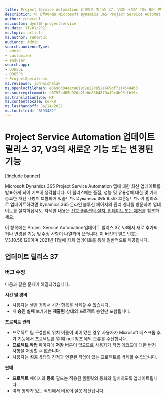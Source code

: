 ```yaml
---
title: Project Service Automation 업데이트 릴리스 37, V3의 새로운 기능 또는 변경된 기능
description: 이 항목에서는 Microsoft Dynamics 365 Project Service Automation 업데이트 릴리스 37, V3에서 사용 가능한 기능 및 수정 사항을 나열합니다.
author: ruhercul
ms.custom: dyn365-projectservice
ms.date: 11/01/2021
ms.topic: article
ms.author: ruhercul
audience: Admin
search.audienceType:
- admin
- customizer
- enduser
search.app:
- D365CE
- D365PS
- ProjectOperations
ms.reviewer: johnmichalak
ms.openlocfilehash: e8696d84aaca019c2e12d852e669df71146484b3
ms.sourcegitcommit: c0792bd65d92db25e0e8864879a19c4b93efb10c
ms.translationtype: HT
ms.contentlocale: ko-KR
ms.lasthandoff: 04/14/2022
ms.locfileid: "8593482"
---
```

# <a name="whats-new-or-changed-in-project-service-automation-update-release-37-v3"></a>Project Service Automation 업데이트 릴리스 37, V3의 새로운 기능 또는 변경된 기능

[!include [banner](../includes/psa-now-project-operations.md)]

Microsoft Dynamics 365 Project Service Automation 앱에 대한 최신 업데이트를 발표하게 되어 기쁘게 생각합니다. 이 릴리스에는 품질, 성능 및 유용성에 대한 몇 가지 중요한 개선 사항이 포함되어 있습니다. Dynamics 365 9.x와 호환됩니다. 이 릴리스로 업데이트하려면 Dynamics 365 온라인 솔루션 페이지의 관리 센터를 방문하여 업데이트를 설치하십시오. 자세한 내용은 [선호 솔루션의 설치, 업데이트 또는 제거](/power-platform/admin/install-remove-preferred-solution)를 참조하세요.

이 항목에는 Project Service Automation 업데이트 릴리스 37, V3에서 새로 추가되거나 변경된 기능 및 수정 사항이 나열되어 있습니다. 이 버전의 빌드 번호는 V3.10.58.120이며 2021년 11월에 자체 업데이트를 통해 일반적으로 제공됩니다.

## <a name="update-release-37"></a>업데이트 릴리스 37

### <a name="bug-fixes"></a>버그 수정

다음과 같은 문제가 해결되었습니다.

**시간 및 경비**
- 사용자는 셀을 지워서 시간 항목을 삭제할 수 없습니다.
- **내 승인 실패** 보기에는 **제출됨** 상태의 프로젝트 승인만 포함됩니다.

**프로젝트 관리**
- 프로젝트 팀 구성원의 위치 이름이 비어 있는 경우 사용자가 Microsoft 데스크톱 추가 기능에서 프로젝트를 열 때 null 참조 예외 오류를 수신합니다.
- **프로젝트 작업** 페이지에 **저장** 버튼이 없으므로 사용자가 작업 레코드에 대한 변경 사항을 저장할 수 없습니다.
- 사용자는 **성공** 상태의 견적과 연결된 작업이 있는 프로젝트를 삭제할 수 없습니다.

**판매**
- **프로젝트** 페이지의 **통화** 필드는 적용된 템플릿의 통화와 일치하도록 업데이트됩니다.
- 여러 통화가 있는 작업에서 비용이 잘못 계산됩니다.
